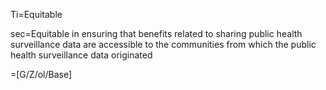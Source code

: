 Ti=Equitable

sec=Equitable in ensuring that benefits related to sharing public health surveillance data are accessible to the communities from which the public health surveillance data originated

=[G/Z/ol/Base]
